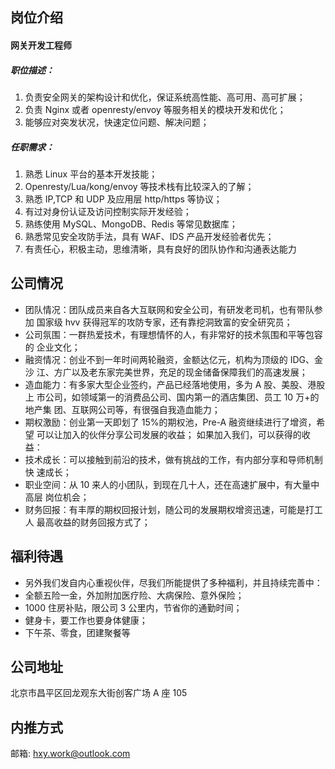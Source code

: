 ## 岗位介绍
#### 网关开发工程师
##### 职位描述：
1. 负责安全网关的架构设计和优化，保证系统高性能、高可用、高可扩展；
2. 负责 Nginx 或者 openresty/envoy 等服务相关的模块开发和优化；
3. 能够应对突发状况，快速定位问题、解决问题；
##### 任职需求：
1. 熟悉 Linux 平台的基本开发技能；
2. Openresty/Lua/kong/envoy 等技术栈有比较深入的了解；
3. 熟悉 IP,TCP 和 UDP 及应用层 http/https 等协议；
4. 有过对身份认证及访问控制实际开发经验；
5. 熟练使用 MySQL、MongoDB、Redis 等常见数据库；
6. 熟悉常见安全攻防手法，具有 WAF、IDS 产品开发经验者优先；
7. 有责任心，积极主动，思维清晰，具有良好的团队协作和沟通表达能力  

## 公司情况
- 团队情况：团队成员来自各大互联网和安全公司，有研发老司机，也有带队参加
  国家级 hvv 获得冠军的攻防专家，还有靠挖洞致富的安全研究员；
- 公司氛围：一群热爱技术，有理想情怀的人，有非常好的技术氛围和平等包容的
  企业文化；
- 融资情况：创业不到一年时间两轮融资，金额达亿元，机构为顶级的 IDG、金沙
  江、方广以及老东家完美世界，充足的现金储备保障我们的高速发展；
- 造血能力：有多家大型企业签约，产品已经落地使用，多为 A 股、美股、港股上
  市公司，如领域第一的消费品公司、国内第一的酒店集团、员工 10 万+的地产集
  团、互联网公司等，有很强自我造血能力；
- 期权激励：创业第一天即划了 15%的期权池，Pre-A 融资继续进行了增资，希望
  可以让加入的伙伴分享公司发展的收益；
  如果加入我们，可以获得的收益：
- 技术成长：可以接触到前沿的技术，做有挑战的工作，有内部分享和导师机制快
  速成长；
- 职业空间：从 10 来人的小团队，到现在几十人，还在高速扩展中，有大量中高层
  岗位机会；
- 财务回报：有丰厚的期权回报计划，随公司的发展期权增资迅速，可能是打工人
  最高收益的财务回报方式了；

## 福利待遇
- 另外我们发自内心重视伙伴，尽我们所能提供了多种福利，并且持续完善中：
- 全额五险一金，外加附加医疗险、大病保险、意外保险；
- 1000 住房补贴，限公司 3 公里内，节省你的通勤时间；
- 健身卡，要工作也要身体健康；
- 下午茶、零食，团建聚餐等  

## 公司地址
北京市昌平区回龙观东大街创客广场 A 座 105

## 内推方式
邮箱: hxy.work@outlook.com